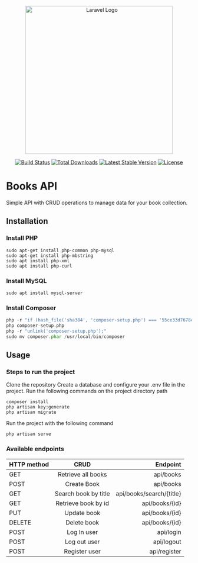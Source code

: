 <p align="center"><a href="https://laravel.com" target="_blank"><img src="https://raw.githubusercontent.com/laravel/art/master/logo-lockup/5%20SVG/2%20CMYK/1%20Full%20Color/laravel-logolockup-cmyk-red.svg" width="400" alt="Laravel Logo"></a></p>

<p align="center">
<a href="https://travis-ci.org/laravel/framework"><img src="https://travis-ci.org/laravel/framework.svg" alt="Build Status"></a>
<a href="https://packagist.org/packages/laravel/framework"><img src="https://img.shields.io/packagist/dt/laravel/framework" alt="Total Downloads"></a>
<a href="https://packagist.org/packages/laravel/framework"><img src="https://img.shields.io/packagist/v/laravel/framework" alt="Latest Stable Version"></a>
<a href="https://packagist.org/packages/laravel/framework"><img src="https://img.shields.io/packagist/l/laravel/framework" alt="License"></a>
</p>

# Books API
Simple API with CRUD operations to manage data for your book collection.
## Installation

### Install PHP
```sudo apt install php8.1-cli
sudo apt-get install php-common php-mysql
sudo apt-get install php-mbstring
sudo apt install php-xml
sudo apt install php-curl
```

### Install MySQL
```
sudo apt install mysql-server
```

### Install Composer
```php -r "copy('https://getcomposer.org/installer', 'composer-setup.php');"
php -r "if (hash_file('sha384', 'composer-setup.php') === '55ce33d7678c5a611085589f1f3ddf8b3c52d662cd01d4ba75c0ee0459970c2200a51f492d557530c71c15d8dba01eae') { echo 'Installer verified'; } else { echo 'Installer corrupt'; unlink('composer-setup.php'); } echo PHP_EOL;"
php composer-setup.php
php -r "unlink('composer-setup.php');"
sudo mv composer.phar /usr/local/bin/composer
```

## Usage

### Steps to run the project
Clone the repository
Create a database and configure your .env file in the project.
Run the following commands on the project directory path
```
composer install
php artisan key:generate
php artisan migrate
```
Run the project with the following command
```
php artisan serve
```
### Available endpoints
|HTTP method|CRUD|Endpoint|
|----------|:-------------:|------:|
|GET|Retrieve all books|api/books|
|POST|Create Book|api/books|
|GET|Search book by title|api/books/search/{title}|               
|GET|Retrieve book by id| api/books/{id}|   
|PUT|Update book|api/books/{id}|   
|DELETE|Delete book|api/books/{id}|   
|POST|Log In user|api/login|
|POST|Log out user|api/logout| 
|POST|Register user|api/register|   
